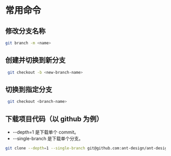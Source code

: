 # 常用命令

## 修改分支名称

```bash
git branch -m <name>
```

## 创建并切换到新分支

```bash
 git checkout -b <new-branch-name>
```

## 切换到指定分支

```bash
 git checkout <branch-name>
```

## 下载项目代码（以 github 为例）

- --depth=1 是下载单个 commit。
- --single-branch 是下载单个分支。

```bash
git clone --depth=1 --single-branch git@github.com:ant-design/ant-design.git
```
